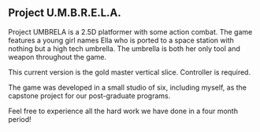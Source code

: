 ## Project U.M.B.R.E.L.A.

Project UMBRELA is a 2.5D platformer with some action combat. The game features a young girl names Ella who is ported to a space station with nothing but a high tech umbrella. The umbrella is both her only tool and weapon throughout the game.

This current version is the gold master vertical slice. Controller is required.

The game was developed in a small studio of six, including myself, as the capstone project for our post-graduate programs.

Feel free to experience all the hard work we have done in a four month period!
